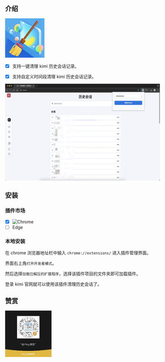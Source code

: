 ## 介绍

![logo](./128.png)

- [x] 支持一键清理 kimi 历史会话记录。

- [x] 支持自定义时间段清理 kimi 历史会话记录。

![example](./example.jpg)

## 安装

### 插件市场

- [x] ![Chrome](https://chromewebstore.google.com/detail/kimi-%E5%8E%86%E5%8F%B2%E4%BC%9A%E8%AF%9D%E6%B8%85%E7%90%86%E5%99%A8/pjjimhcohddafofeloikfbpbbejkoiff?hl=zh-CN&utm_source=ext_sidebar)
- [ ] Edge

### 本地安装

在 chrome 浏览器地址栏中输入 `chrome://extensions/` 进入插件管理界面。

界面右上角`打开开发者模式`。

然后选择`加载已解压的扩展程序`，选择该插件项目的文件夹即可加载插件。

登录 kimi 官网就可以使用该插件清理历史会话了。

## 赞赏

<div style="display: flex; gap: 0; justify-content: flex-start; align-items: flex-start;">
    <img src="https://raw.githubusercontent.com/zzkrix/blog-images/main/assets/2025-03-31-13-09-gGyqMk.jpg" style="width: 30%; margin: 0; padding: 0;">
</div>
